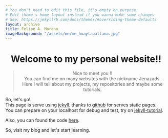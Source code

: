 ```yaml
---
# You don't need to edit this file, it's empty on purpose.
# Edit theme's home layout instead if you wanna make some changes
# See: https://jekyllrb.com/docs/themes/#overriding-theme-defaults
layout: archive
title: Felipe A. Moreno
imageBackground: "/assets/me/me_huaytapallana.jpg"
---
```

<div align="center"><h1>Welcome to my personal website!!</h1></div>
<blockquote align="center">
Nice to meet you !!  <br>
You can find me on many websites with the nickname Jenazads.  <br>
Here I will tell about my projects, my repositories and maybe some tutorials.
</blockquote>

So, let's go!.  
This page is serve using [jekyll][jekyll-url]. thanks to [github][github-pages] for serves static pages.  
You can prepare on your localhost for debug and test, try on [jekyll-tutorial][jekyll_tutorial].

Also, you can found the code [here](https://github.com/Jenazads/Jenazads.github.io).	

So, visit my blog and let's start learning.

[jekyll-url]:      https://jekyllrb.com/
[github-pages]:    https://guides.github.com/features/pages/
[jekyll_tutorial]: /webservices/Jekyll-a-setting-up-guide  
